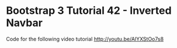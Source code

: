 Bootstrap 3 Tutorial 42 - Inverted Navbar
=========================================

Code for the following video tutorial http://youtu.be/AlYXStOo7s8

